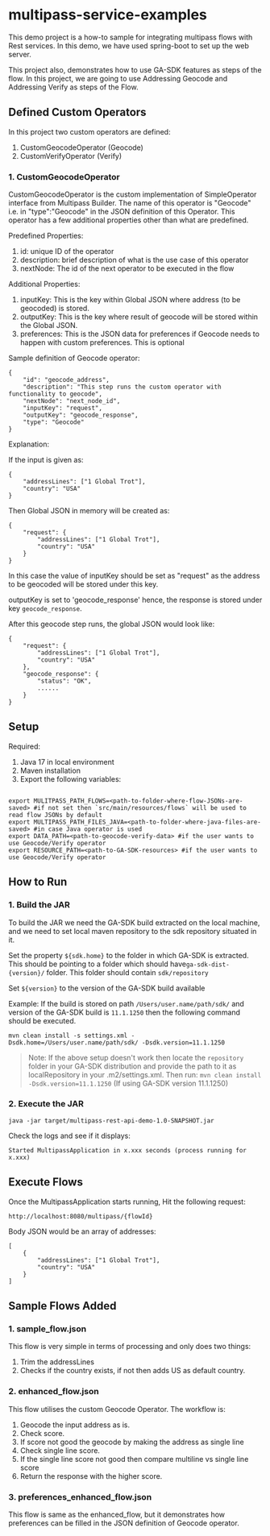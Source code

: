 # multipass-service-examples

This demo project is a how-to sample for integrating multipass flows with Rest services.
In this demo, we have used spring-boot to set up the web server.

This project also, demonstrates how to use GA-SDK features as steps of the flow.
In this project, we are going to use Addressing Geocode and Addressing Verify as steps of the Flow.

## Defined Custom Operators

In this project two custom operators are defined:

1. CustomGeocodeOperator (Geocode)
2. CustomVerifyOperator (Verify)

### 1. CustomGeocodeOperator

CustomGeocodeOperator is the custom implementation of SimpleOperator interface from Multipass Builder.
The name of this operator is "Geocode" i.e. in "type":"Geocode" in the JSON definition of this Operator.
This operator has a few additional properties other than what are predefined.

Predefined Properties:

1. id: unique ID of the operator
2. description: brief description of what is the use case of this operator
3. nextNode: The id of the next operator to be executed in the flow

Additional Properties:

1. inputKey: This is the key within Global JSON where address (to be geocoded) is stored.
2. outputKey: This is the key where result of geocode will be stored within the Global JSON.
3. preferences: This is the JSON data for preferences if Geocode needs to happen with custom preferences. This is optional

Sample definition of Geocode operator:

    {
        "id": "geocode_address",
        "description": "This step runs the custom operator with functionality to geocode",
        "nextNode": "next_node_id",
        "inputKey": "request",
        "outputKey": "geocode_response",
        "type": "Geocode"
    }

Explanation:

If the input is given as:

    {
        "addressLines": ["1 Global Trot"],
        "country": "USA"
    }

Then Global JSON in memory will be created as:

    {
        "request": {
            "addressLines": ["1 Global Trot"],
            "country": "USA"
        }
    }

In this case the value of inputKey should be set as "request" as the address to be geocoded will be stored under this key.

outputKey is set to 'geocode_response' hence, the response is stored under key `geocode_response`.

After this geocode step runs, the global JSON would look like:

    {
        "request": {
            "addressLines": ["1 Global Trot"],
            "country": "USA"
        },
        "geocode_response": {
            "status": "OK",
            ......
        }
    }

## Setup

Required:

1. Java 17 in local environment
2. Maven installation
3. Export the following variables:
```shell

export MULITPASS_PATH_FLOWS=<path-to-folder-where-flow-JSONs-are-saved> #if not set then `src/main/resources/flows` will be used to read flow JSONs by default
export MULTIPASS_PATH_FILES_JAVA=<path-to-folder-where-java-files-are-saved> #in case Java operator is used
export DATA_PATH=<path-to-geocode-verify-data> #if the user wants to use Geocode/Verify operator
export RESOURCE_PATH=<path-to-GA-SDK-resources> #if the user wants to use Geocode/Verify operator
```

## How to Run

### 1. Build the JAR

To build the JAR we need the GA-SDK build extracted on the local machine, and we need to set local maven repository to the sdk repository situated in it.

Set the property `${sdk.home}` to the folder in which GA-SDK is extracted.
This should be pointing to a folder which should have`ga-sdk-dist-{version}/` folder. This folder should contain `sdk/repository`

Set `${version}` to the version of the GA-SDK build available

Example: If the build is stored on path `/Users/user.name/path/sdk/` and version of the GA-SDK build is `11.1.1250` then the following command should be executed.

    mvn clean install -s settings.xml -Dsdk.home=/Users/user.name/path/sdk/ -Dsdk.version=11.1.1250

> Note:
> If the above setup doesn't work then locate the `repository` folder in your GA-SDK distribution
> and provide the path to it as localRepository in your .m2/settings.xml.
> Then run: `mvn clean install -Dsdk.version=11.1.1250` (If using GA-SDK version 11.1.1250)

### 2. Execute the JAR

    java -jar target/multipass-rest-api-demo-1.0-SNAPSHOT.jar

Check the logs and see if it displays:

    Started MultipassApplication in x.xxx seconds (process running for x.xxx)

## Execute Flows

Once the MultipassApplication starts running, Hit the following request:

    http://localhost:8080/multipass/{flowId}

Body JSON would be an array of addresses:

    [
        {
            "addressLines": ["1 Global Trot"],
            "country": "USA"
        }
    ]

## Sample Flows Added

### 1. sample_flow.json

This flow is very simple in terms of processing and only does two things:

1. Trim the addressLines
2. Checks if the country exists, if not then adds US as default country.

### 2. enhanced_flow.json

This flow utilises the custom Geocode Operator. The workflow is:
1. Geocode the input address as is.
2. Check score.
3. If score not good the geocode by making the address as single line
4. Check single line score.
5. If the single line score not good then compare multiline vs single line score
6. Return the response with the higher score.

### 3. preferences_enhanced_flow.json

This flow is same as the enhanced_flow, but it demonstrates how preferences can be filled in the JSON definition of Geocode operator.
